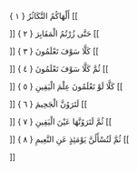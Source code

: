 أَلْهَاكُمُ التَّكَاثُرُ { ۱ }
[[


]] 
حَتَّى زُرْتُمُ الْمَقَابِرَ { ۲ }
[[


]] 
كَلَّا سَوْفَ تَعْلَمُونَ { ۳ }
[[


]] 
ثُمَّ كَلَّا سَوْفَ تَعْلَمُونَ { ٤ }
[[


]] 
كَلَّا لَوْ تَعْلَمُونَ عِلْمَ الْيَقِينِ { ٥ }
[[


]] 
لَتَرَوُنَّ الْجَحِيمَ { ٦ }
[[


]] 
ثُمَّ لَتَرَوُنَّهَا عَيْنَ الْيَقِينِ { ٧ }
[[


]] 
ثُمَّ لَتُسْأَلُنَّ يَوْمَئِذٍ عَنِ النَّعِيمِ { ۸ }
[[


]]